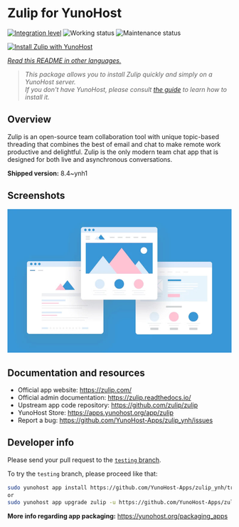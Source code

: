<!--
N.B.: This README was automatically generated by <https://github.com/YunoHost/apps/tree/master/tools/readme_generator>
It shall NOT be edited by hand.
-->

# Zulip for YunoHost

[![Integration level](https://dash.yunohost.org/integration/zulip.svg)](https://dash.yunohost.org/appci/app/zulip) ![Working status](https://ci-apps.yunohost.org/ci/badges/zulip.status.svg) ![Maintenance status](https://ci-apps.yunohost.org/ci/badges/zulip.maintain.svg)

[![Install Zulip with YunoHost](https://install-app.yunohost.org/install-with-yunohost.svg)](https://install-app.yunohost.org/?app=zulip)

*[Read this README in other languages.](./ALL_README.md)*

> *This package allows you to install Zulip quickly and simply on a YunoHost server.*  
> *If you don't have YunoHost, please consult [the guide](https://yunohost.org/install) to learn how to install it.*

## Overview

Zulip is an open-source team collaboration tool with unique topic-based threading that combines the best of email and chat to make remote work productive and delightful. Zulip is the only modern team chat app that is designed for both live and asynchronous conversations.

**Shipped version:** 8.4~ynh1

## Screenshots

![Screenshot of Zulip](./doc/screenshots/example.jpg)

## Documentation and resources

- Official app website: <https://zulip.com/>
- Official admin documentation: <https://zulip.readthedocs.io/>
- Upstream app code repository: <https://github.com/zulip/zulip>
- YunoHost Store: <https://apps.yunohost.org/app/zulip>
- Report a bug: <https://github.com/YunoHost-Apps/zulip_ynh/issues>

## Developer info

Please send your pull request to the [`testing` branch](https://github.com/YunoHost-Apps/zulip_ynh/tree/testing).

To try the `testing` branch, please proceed like that:

```bash
sudo yunohost app install https://github.com/YunoHost-Apps/zulip_ynh/tree/testing --debug
or
sudo yunohost app upgrade zulip -u https://github.com/YunoHost-Apps/zulip_ynh/tree/testing --debug
```

**More info regarding app packaging:** <https://yunohost.org/packaging_apps>
